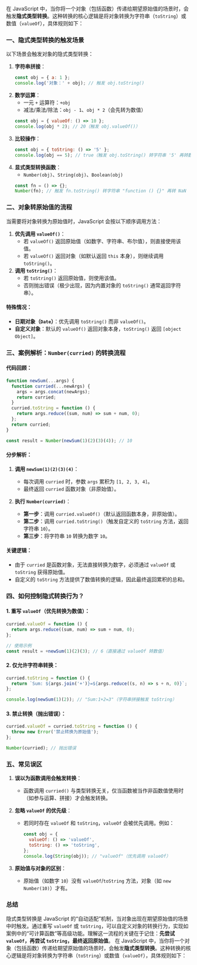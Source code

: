在 JavaScript 中，当你将一个对象（包括函数）传递给期望原始值的场景时，会触发**隐式类型转换**。这种转换的核心逻辑是将对象转换为字符串（`toString`）或数值（`valueOf`），具体规则如下：

### **一、隐式类型转换的触发场景**

以下场景会触发对象的隐式类型转换：

1. **字符串拼接**：
   ```javascript
   const obj = { a: 1 };
   console.log('对象：' + obj); // 触发 obj.toString()
   ```
2. **数学运算**：
   - 一元 `+` 运算符：`+obj`
   - 减法/乘法/除法：`obj - 1`、`obj * 2`（会先转为数值）
   ```javascript
   const obj = { valueOf: () => 10 };
   console.log(obj * 2); // 20（触发 obj.valueOf()）
   ```
3. **比较操作**：
   ```javascript
   const obj = { toString: () => '5' };
   console.log(obj == 5); // true（触发 obj.toString() 转字符串 '5' 再转数字）
   ```
4. **显式类型转换函数**：
   - `Number(obj)`、`String(obj)`、`Boolean(obj)`
   ```javascript
   const fn = () => {};
   Number(fn); // 触发 fn.toString() 转字符串 "function () {}" 再转 NaN
   ```

### **二、对象转原始值的流程**

当需要将对象转换为原始值时，JavaScript 会按以下顺序调用方法：

1. **优先调用 `valueOf()`**：
   - 若 `valueOf()` 返回原始值（如数字、字符串、布尔值），则直接使用该值。
   - 若 `valueOf()` 返回对象（如默认返回 `this` 本身），则继续调用 `toString()`。
2. **调用 `toString()`**：
   - 若 `toString()` 返回原始值，则使用该值。
   - 否则抛出错误（极少出现，因为内置对象的 `toString()` 通常返回字符串）。

#### **特殊情况**：

- **日期对象（`Date`）**：优先调用 `toString()` 而非 `valueOf()`。
- **自定义对象**：默认的 `valueOf()` 返回对象本身，`toString()` 返回 `[object Object]`。

### **三、案例解析：`Number(curried)` 的转换流程**

#### **代码回顾**：

```javascript
function newSum(...args) {
  function curried(...newArgs) {
    args = args.concat(newArgs);
    return curried;
  }
  curried.toString = function () {
    return args.reduce((sum, num) => sum + num, 0);
  };
  return curried;
}

const result = Number(newSum(1)(2)(3)(4)); // 10
```

#### **分步解析**：

1. **调用 `newSum(1)(2)(3)(4)`**：

   - 每次调用 `curried` 时，参数 `args` 累积为 `[1, 2, 3, 4]`。
   - 最终返回 `curried` 函数对象（非原始值）。

2. **执行 `Number(curried)`**：
   - **第一步**：调用 `curried.valueOf()`（默认返回函数本身，非原始值）。
   - **第二步**：调用 `curried.toString()`（触发自定义的 `toString` 方法，返回字符串 `10`）。
   - **第三步**：将字符串 `10` 转换为数字 `10`。

#### **关键逻辑**：

- 由于 `curried` 是函数对象，无法直接转换为数字，必须通过 `valueOf` 或 `toString` 获得原始值。
- 自定义的 `toString` 方法提供了数值转换的逻辑，因此最终返回累积的总和。

### **四、如何控制隐式转换行为？**

#### **1. 重写 `valueOf`**（优先转换为数值）：

```javascript
curried.valueOf = function () {
  return args.reduce((sum, num) => sum + num, 0);
};

// 使用示例
const result = +newSum(1)(2)(3); // 6（直接通过 valueOf 转数值）
```

#### **2. 仅允许字符串转换**：

```javascript
curried.toString = function () {
  return `Sum: ${args.join('+')}=${args.reduce((s, n) => s + n, 0)}`;
};

console.log(newSum(1)(2)); // "Sum:1+2=3"（字符串拼接触发 toString）
```

#### **3. 禁止转换（抛出错误）**：

```javascript
curried.valueOf = curried.toString = function () {
  throw new Error('禁止转换为原始值');
};

Number(curried); // 抛出错误
```

### **五、常见误区**

1. **误以为函数调用会触发转换**：

   - 函数调用 `curried()` 与类型转换无关，仅当函数被当作非函数值使用时（如参与运算、拼接）才会触发转换。

2. **忽略 `valueOf` 的优先级**：

   - 若同时存在 `valueOf` 和 `toString`，`valueOf` 会被优先调用。例如：
     ```javascript
     const obj = {
       valueOf: () => 'valueOf',
       toString: () => 'toString',
     };
     console.log(String(obj)); // "valueOf"（优先调用 valueOf）
     ```

3. **原始值与对象的区别**：
   - 原始值（如数字 `10`）没有 `valueOf`/`toString` 方法，对象（如 `new Number(10)`）才有。

### **总结**

隐式类型转换是 JavaScript 的“自动适配”机制，当对象出现在期望原始值的场景中时触发。通过重写 `valueOf` 或 `toString`，可以自定义对象的转换行为，实现如案例中的“可计算函数”等高级功能。理解这一流程的关键在于记住：**先尝试 `valueOf`，再尝试 `toString`，最终返回原始值**。
在 JavaScript 中，当你将一个对象（包括函数）传递给期望原始值的场景时，会触发**隐式类型转换**。这种转换的核心逻辑是将对象转换为字符串（`toString`）或数值（`valueOf`），具体规则如下：
